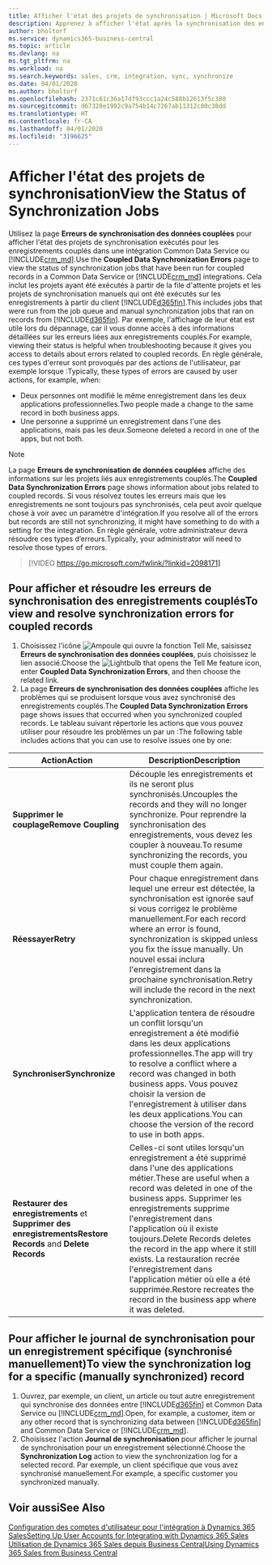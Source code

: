 ```yaml
---
title: Afficher l'état des projets de synchronisation | Microsoft Docs
description: Apprenez à afficher l'état après la synchronisation des enregistrements couplés.
author: bholtorf
ms.service: dynamics365-business-central
ms.topic: article
ms.devlang: na
ms.tgt_pltfrm: na
ms.workload: na
ms.search.keywords: sales, crm, integration, sync, synchronize
ms.date: 04/01/2020
ms.author: bholtorf
ms.openlocfilehash: 2371c61c36a17df93ccc1a24c588b12613f5c380
ms.sourcegitcommit: d67328e1992c9a754b14c7267ab11312c80c38dd
ms.translationtype: HT
ms.contentlocale: fr-CA
ms.lasthandoff: 04/01/2020
ms.locfileid: "3196625"
---
```

# <a name="view-the-status-of-synchronization-jobs"></a><span data-ttu-id="db088-103">Afficher l'état des projets de synchronisation</span><span class="sxs-lookup"><span data-stu-id="db088-103">View the Status of Synchronization Jobs</span></span>
<span data-ttu-id="db088-104">Utilisez la page **Erreurs de synchronisation des données couplées** pour afficher l'état des projets de synchronisation exécutés pour les enregistrements couplés dans une intégration Common Data Service ou [!INCLUDE[crm_md](includes/crm_md.md)].</span><span class="sxs-lookup"><span data-stu-id="db088-104">Use the **Coupled Data Synchronization Errors** page to view the status of synchronization jobs that have been run for coupled records in a Common Data Service or [!INCLUDE[crm_md](includes/crm_md.md)] integrations.</span></span> <span data-ttu-id="db088-105">Cela inclut les projets ayant été exécutés à partir de la file d'attente projets et les projets de synchronisation manuels qui ont été exécutés sur les enregistrements à partir du client [!INCLUDE[d365fin](includes/d365fin_md.md)].</span><span class="sxs-lookup"><span data-stu-id="db088-105">This includes jobs that were run from the job queue and manual synchronization jobs that ran on records from [!INCLUDE[d365fin](includes/d365fin_md.md)].</span></span> <span data-ttu-id="db088-106">Par exemple, l'affichage de leur état est utile lors du dépannage, car il vous donne accès à des informations détaillées sur les erreurs liées aux enregistrements couplés.</span><span class="sxs-lookup"><span data-stu-id="db088-106">For example, viewing their status is helpful when troubleshooting because it gives you access to details about errors related to coupled records.</span></span> <span data-ttu-id="db088-107">En règle générale, ces types d'erreur sont provoqués par des actions de l'utilisateur, par exemple lorsque :</span><span class="sxs-lookup"><span data-stu-id="db088-107">Typically, these types of errors are caused by user actions, for example, when:</span></span>  

* <span data-ttu-id="db088-108">Deux personnes ont modifié le même enregistrement dans les deux applications professionnelles.</span><span class="sxs-lookup"><span data-stu-id="db088-108">Two people made a change to the same record in both business apps.</span></span>
* <span data-ttu-id="db088-109">Une personne a supprimé un enregistrement dans l'une des applications, mais pas les deux.</span><span class="sxs-lookup"><span data-stu-id="db088-109">Someone deleted a record in one of the apps, but not both.</span></span>

> [!Note]
> <span data-ttu-id="db088-110">La page **Erreurs de synchronisation de données couplées** affiche des informations sur les projets liés aux enregistrements couplés.</span><span class="sxs-lookup"><span data-stu-id="db088-110">The **Coupled Data Synchronization Errors** page shows information about jobs related to coupled records.</span></span> <span data-ttu-id="db088-111">Si vous résolvez toutes les erreurs mais que les enregistrements ne sont toujours pas synchronisés, cela peut avoir quelque chose à voir avec un paramètre d'intégration.</span><span class="sxs-lookup"><span data-stu-id="db088-111">If you resolve all of the errors but records are still not synchronizing, it might have something to do with a setting for the integration.</span></span> <span data-ttu-id="db088-112">En règle générale, votre administrateur devra résoudre ces types d’erreurs.</span><span class="sxs-lookup"><span data-stu-id="db088-112">Typically, your administrator will need to resolve those types of errors.</span></span>   

> [!VIDEO https://go.microsoft.com/fwlink/?linkid=2098171]

## <a name="to-view-and-resolve-synchronization-errors-for-coupled-records"></a><span data-ttu-id="db088-113">Pour afficher et résoudre les erreurs de synchronisation des enregistrements couplés</span><span class="sxs-lookup"><span data-stu-id="db088-113">To view and resolve synchronization errors for coupled records</span></span>
1. <span data-ttu-id="db088-114">Choisissez l'icône ![Ampoule qui ouvre la fonction Tell Me](media/ui-search/search_small.png "Dites-moi ce que vous voulez faire"), saisissez **Erreurs de synchronisation des données couplées**, puis choisissez le lien associé.</span><span class="sxs-lookup"><span data-stu-id="db088-114">Choose the ![Lightbulb that opens the Tell Me feature](media/ui-search/search_small.png "Tell me what you want to do") icon, enter **Coupled Data Synchronization Errors**, and then choose the related link.</span></span>
2. <span data-ttu-id="db088-115">La page **Erreurs de synchronisation des données couplées** affiche les problèmes qui se produisent lorsque vous avez synchronisé des enregistrements couplés.</span><span class="sxs-lookup"><span data-stu-id="db088-115">The **Coupled Data Synchronization Errors** page shows issues that occurred when you synchronized coupled records.</span></span> <span data-ttu-id="db088-116">Le tableau suivant répertorie les actions que vous pouvez utiliser pour résoudre les problèmes un par un :</span><span class="sxs-lookup"><span data-stu-id="db088-116">The following table includes actions that you can use to resolve issues one by one:</span></span>

|<span data-ttu-id="db088-117">Action</span><span class="sxs-lookup"><span data-stu-id="db088-117">Action</span></span>|<span data-ttu-id="db088-118">Description</span><span class="sxs-lookup"><span data-stu-id="db088-118">Description</span></span>|
|----|----|
|<span data-ttu-id="db088-119">**Supprimer le couplage**</span><span class="sxs-lookup"><span data-stu-id="db088-119">**Remove Coupling**</span></span>|<span data-ttu-id="db088-120">Découple les enregistrements et ils ne seront plus synchronisés.</span><span class="sxs-lookup"><span data-stu-id="db088-120">Uncouples the records and they will no longer synchronize.</span></span> <span data-ttu-id="db088-121">Pour reprendre la synchronisation des enregistrements, vous devez les coupler à nouveau.</span><span class="sxs-lookup"><span data-stu-id="db088-121">To resume synchronizing the records, you must couple them again.</span></span>|
|<span data-ttu-id="db088-122">**Réessayer**</span><span class="sxs-lookup"><span data-stu-id="db088-122">**Retry**</span></span>|<span data-ttu-id="db088-123">Pour chaque enregistrement dans lequel une erreur est détectée, la synchronisation est ignorée sauf si vous corrigez le problème manuellement.</span><span class="sxs-lookup"><span data-stu-id="db088-123">For each record where an error is found, synchronization is skipped unless you fix the issue manually.</span></span> <span data-ttu-id="db088-124">Un nouvel essai inclura l'enregistrement dans la prochaine synchronisation.</span><span class="sxs-lookup"><span data-stu-id="db088-124">Retry will include the record in the next synchronization.</span></span>|
|<span data-ttu-id="db088-125">**Synchroniser**</span><span class="sxs-lookup"><span data-stu-id="db088-125">**Synchronize**</span></span>|<span data-ttu-id="db088-126">L'application tentera de résoudre un conflit lorsqu'un enregistrement a été modifié dans les deux applications professionnelles.</span><span class="sxs-lookup"><span data-stu-id="db088-126">The app will try to resolve a conflict where a record was changed in both business apps.</span></span> <span data-ttu-id="db088-127">Vous pouvez choisir la version de l'enregistrement à utiliser dans les deux applications.</span><span class="sxs-lookup"><span data-stu-id="db088-127">You can choose the version of the record to use in both apps.</span></span>|
|<span data-ttu-id="db088-128">**Restaurer des enregistrements** et **Supprimer des enregistrements**</span><span class="sxs-lookup"><span data-stu-id="db088-128">**Restore Records** and **Delete Records**</span></span>|<span data-ttu-id="db088-129">Celles-ci sont utiles lorsqu'un enregistrement a été supprimé dans l'une des applications métier.</span><span class="sxs-lookup"><span data-stu-id="db088-129">These are useful when a record was deleted in one of the business apps.</span></span> <span data-ttu-id="db088-130">Supprimer les enregistrements supprime l'enregistrement dans l'application où il existe toujours.</span><span class="sxs-lookup"><span data-stu-id="db088-130">Delete Records deletes the record in the app where it still exists.</span></span> <span data-ttu-id="db088-131">La restauration recrée l'enregistrement dans l'application métier où elle a été supprimée.</span><span class="sxs-lookup"><span data-stu-id="db088-131">Restore recreates the record in the business app where it was deleted.</span></span>|

## <a name="to-view-the-synchronization-log-for-a-specific-manually-synchronized-record"></a><span data-ttu-id="db088-132">Pour afficher le journal de synchronisation pour un enregistrement spécifique (synchronisé manuellement)</span><span class="sxs-lookup"><span data-stu-id="db088-132">To view the synchronization log for a specific (manually synchronized) record</span></span>
1. <span data-ttu-id="db088-133">Ouvrez, par exemple, un client, un article ou tout autre enregistrement qui synchronise des données entre [!INCLUDE[d365fin](includes/d365fin_md.md)] et Common Data Service ou [!INCLUDE[crm_md](includes/crm_md.md)].</span><span class="sxs-lookup"><span data-stu-id="db088-133">Open, for example, a customer, item or any other record that is synchronizing data between [!INCLUDE[d365fin](includes/d365fin_md.md)] and Common Data Service or [!INCLUDE[crm_md](includes/crm_md.md)].</span></span>
2. <span data-ttu-id="db088-134">Choisissez l'action **Journal de synchronisation** pour afficher le journal de synchronisation pour un enregistrement sélectionné.</span><span class="sxs-lookup"><span data-stu-id="db088-134">Choose the **Synchronization Log** action to view the synchronization log for a selected record.</span></span> <span data-ttu-id="db088-135">Par exemple, un client spécifique que vous avez synchronisé manuellement.</span><span class="sxs-lookup"><span data-stu-id="db088-135">For example, a specific customer you synchronized manually.</span></span>

## <a name="see-also"></a><span data-ttu-id="db088-136">Voir aussi</span><span class="sxs-lookup"><span data-stu-id="db088-136">See Also</span></span>  
[<span data-ttu-id="db088-137">Configuration des comptes d'utilisateur pour l'intégration à Dynamics 365 Sales</span><span class="sxs-lookup"><span data-stu-id="db088-137">Setting Up User Accounts for Integrating with Dynamics 365 Sales</span></span>](admin-setting-up-integration-with-dynamics-sales.md)  
[<span data-ttu-id="db088-138">Utilisation de Dynamics 365 Sales depuis Business Central</span><span class="sxs-lookup"><span data-stu-id="db088-138">Using Dynamics 365 Sales from Business Central</span></span>](marketing-integrate-dynamicscrm.md)
